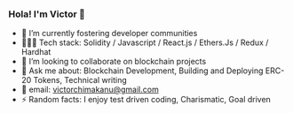 ### Hola! I'm Victor 👋

- 🔭 I’m currently fostering developer communities
- 👨🏾‍💻 Tech stack: Solidity / Javascript / React.js / Ethers.Js / Redux / Hardhat
- 🤝 I’m looking to collaborate on blockchain projects
- 💬 Ask me about: Blockchain Development, Building and Deploying ERC-20 Tokens, Technical writing 
- 📩 email: victorchimakanu@gmail.com 
- ⚡ Random facts: I enjoy test driven coding, Charismatic, Goal driven  

